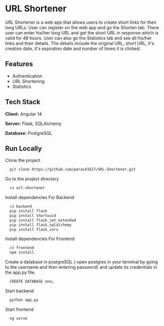 
# URL Shortener

URL Shortener is a web app that allows users to create short links for their long URLs.
User can register on the web app and go the Shorten tab. There user can enter his/her long URL and get the short URL in response which is valid for 48 hours.
User can also go the Statistics tab and see all his/her links and their details.
The details include the original URL, short URL, it's creation date, it's expiration date and number of times it is clicked.

## Features

- Authentication
- URL Shortening
- Statistics

## Tech Stack

**Client:** Angular 14

**Server:** Flask, SQLAlchemy

**Database:** PostgreSQL

## Run Locally

Clone the project

```bash
  git clone https://github.com/paras41617/URL-Shortener.git
```

Go to the project directory

```bash
  cd url-shortener
```

Install dependencies For Backend

```bash
  cd backend
  pip install flask
  pip install shortuuid
  pip install flask_jwt_extended
  pip install flask_sqlalchemy
  pip install flask_cors 
```

Install dependencies For Frontend

```bash
  cd frontend
  npm install
```

Create a database in postgreSQL ( open postgres in your terminal by going to the username and then entering password) and update its credentials in the app.py file.

```bash
  CREATE DATABASE one;
```

Start backend

```bash
  python app.py
```

Start frontend

```bash
  ng serve
```
